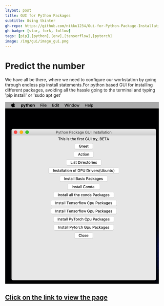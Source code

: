 ```yaml
---
layout: post
title: GUI for Python Packages
subtitle: Using tkinter
gh-repo: https://github.com/nikku1234/Gui-for-Python-Package-Installation
gh-badge: [star, fork, follow]
tags: [pip],[python],[env],[tensorflow],[pytorch]
image: /img/gui/image_gui.png
---
```

# Predict the number

We have all be there, where we need to configure our workstation by going through endless pip install statements.For python based GUI for installing different packages, avoiding all the hassle going to the terminal and typing 'pip install' or 'sudo apt get'

![App Image](/img/gui/image_gui.png)
## [Click on the link to view the page](https://github.com/nikku1234/Gui-for-Python-Package-Installation)

